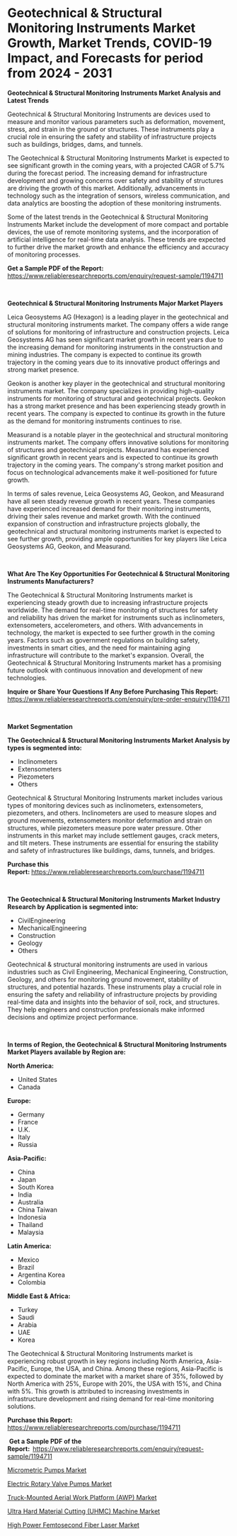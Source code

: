 <p><h1>Geotechnical & Structural Monitoring Instruments Market Growth, Market Trends, COVID-19 Impact, and Forecasts for period from 2024 - 2031</h1></p><p><strong>Geotechnical & Structural Monitoring Instruments Market Analysis and Latest Trends</strong></p>
<p><p>Geotechnical & Structural Monitoring Instruments are devices used to measure and monitor various parameters such as deformation, movement, stress, and strain in the ground or structures. These instruments play a crucial role in ensuring the safety and stability of infrastructure projects such as buildings, bridges, dams, and tunnels.</p><p>The Geotechnical & Structural Monitoring Instruments Market is expected to see significant growth in the coming years, with a projected CAGR of 5.7% during the forecast period. The increasing demand for infrastructure development and growing concerns over safety and stability of structures are driving the growth of this market. Additionally, advancements in technology such as the integration of sensors, wireless communication, and data analytics are boosting the adoption of these monitoring instruments.</p><p>Some of the latest trends in the Geotechnical & Structural Monitoring Instruments Market include the development of more compact and portable devices, the use of remote monitoring systems, and the incorporation of artificial intelligence for real-time data analysis. These trends are expected to further drive the market growth and enhance the efficiency and accuracy of monitoring processes.</p></p>
<p><strong>Get a Sample PDF of the Report:&nbsp;</strong> <a href="https://www.reliableresearchreports.com/enquiry/request-sample/1194711">https://www.reliableresearchreports.com/enquiry/request-sample/1194711</a></p>
<p>&nbsp;</p>
<p><strong>Geotechnical & Structural Monitoring Instruments Major Market Players</strong></p>
<p><p>Leica Geosystems AG (Hexagon) is a leading player in the geotechnical and structural monitoring instruments market. The company offers a wide range of solutions for monitoring of infrastructure and construction projects. Leica Geosystems AG has seen significant market growth in recent years due to the increasing demand for monitoring instruments in the construction and mining industries. The company is expected to continue its growth trajectory in the coming years due to its innovative product offerings and strong market presence.</p><p>Geokon is another key player in the geotechnical and structural monitoring instruments market. The company specializes in providing high-quality instruments for monitoring of structural and geotechnical projects. Geokon has a strong market presence and has been experiencing steady growth in recent years. The company is expected to continue its growth in the future as the demand for monitoring instruments continues to rise.</p><p>Measurand is a notable player in the geotechnical and structural monitoring instruments market. The company offers innovative solutions for monitoring of structures and geotechnical projects. Measurand has experienced significant growth in recent years and is expected to continue its growth trajectory in the coming years. The company's strong market position and focus on technological advancements make it well-positioned for future growth.</p><p>In terms of sales revenue, Leica Geosystems AG, Geokon, and Measurand have all seen steady revenue growth in recent years. These companies have experienced increased demand for their monitoring instruments, driving their sales revenue and market growth. With the continued expansion of construction and infrastructure projects globally, the geotechnical and structural monitoring instruments market is expected to see further growth, providing ample opportunities for key players like Leica Geosystems AG, Geokon, and Measurand.</p></p>
<p>&nbsp;</p>
<p><strong>What Are The Key Opportunities For Geotechnical & Structural Monitoring Instruments Manufacturers?</strong></p>
<p><p>The Geotechnical & Structural Monitoring Instruments market is experiencing steady growth due to increasing infrastructure projects worldwide. The demand for real-time monitoring of structures for safety and reliability has driven the market for instruments such as inclinometers, extensometers, accelerometers, and others. With advancements in technology, the market is expected to see further growth in the coming years. Factors such as government regulations on building safety, investments in smart cities, and the need for maintaining aging infrastructure will contribute to the market's expansion. Overall, the Geotechnical & Structural Monitoring Instruments market has a promising future outlook with continuous innovation and development of new technologies.</p></p>
<p><strong>Inquire or Share Your Questions If Any Before Purchasing This Report:</strong> <a href="https://www.reliableresearchreports.com/enquiry/pre-order-enquiry/1194711">https://www.reliableresearchreports.com/enquiry/pre-order-enquiry/1194711</a></p>
<p>&nbsp;</p>
<p><strong>Market Segmentation</strong></p>
<p><strong>The Geotechnical & Structural Monitoring Instruments Market Analysis by types is segmented into:</strong></p>
<p><ul><li>Inclinometers</li><li>Extensometers</li><li>Piezometers</li><li>Others</li></ul></p>
<p><p>Geotechnical & Structural Monitoring Instruments market includes various types of monitoring devices such as inclinometers, extensometers, piezometers, and others. Inclinometers are used to measure slopes and ground movements, extensometers monitor deformation and strain on structures, while piezometers measure pore water pressure. Other instruments in this market may include settlement gauges, crack meters, and tilt meters. These instruments are essential for ensuring the stability and safety of infrastructures like buildings, dams, tunnels, and bridges.</p></p>
<p><strong>Purchase this Report:&nbsp;</strong><a href="https://www.reliableresearchreports.com/purchase/1194711">https://www.reliableresearchreports.com/purchase/1194711</a></p>
<p>&nbsp;</p>
<p><strong>The Geotechnical & Structural Monitoring Instruments Market Industry Research by Application is segmented into:</strong></p>
<p><ul><li>CivilEngineering</li><li>MechanicalEngineering</li><li>Construction</li><li>Geology</li><li>Others</li></ul></p>
<p><p>Geotechnical & structural monitoring instruments are used in various industries such as Civil Engineering, Mechanical Engineering, Construction, Geology, and others for monitoring ground movement, stability of structures, and potential hazards. These instruments play a crucial role in ensuring the safety and reliability of infrastructure projects by providing real-time data and insights into the behavior of soil, rock, and structures. They help engineers and construction professionals make informed decisions and optimize project performance.</p></p>
<p>&nbsp;</p>
<p><strong>In terms of Region, the Geotechnical & Structural Monitoring Instruments Market Players available by Region are:</strong></p>
<p>
    <p> <strong> North America: </strong>
        <ul>
            <li>United States</li>
            <li>Canada</li>
        </ul>
        </p> 
    <p> <strong> Europe: </strong>
        <ul>
            <li>Germany</li>
            <li>France</li>
            <li>U.K.</li>
            <li>Italy</li>
            <li>Russia</li>
        </ul>
        </p> 
    <p> <strong> Asia-Pacific: </strong>
        <ul>
            <li>China</li>
            <li>Japan</li>
            <li>South Korea</li>
            <li>India</li>
            <li>Australia</li>
            <li>China Taiwan</li>
            <li>Indonesia</li>
            <li>Thailand</li>
            <li>Malaysia</li>
        </ul>
        </p> 
    <p> <strong> Latin America: </strong>
        <ul>
            <li>Mexico</li>
            <li>Brazil</li>
            <li>Argentina Korea</li>
            <li>Colombia</li>
        </ul>
        </p> 
    <p> <strong> Middle East & Africa: </strong>
        <ul>
            <li>Turkey</li>
            <li>Saudi</li>
            <li>Arabia</li>
            <li>UAE</li>
            <li>Korea</li>
        </ul>
    </p>
    </p>
<p><p>The Geotechnical & Structural Monitoring Instruments market is experiencing robust growth in key regions including North America, Asia-Pacific, Europe, the USA, and China. Among these regions, Asia-Pacific is expected to dominate the market with a market share of 35%, followed by North America with 25%, Europe with 20%, the USA with 15%, and China with 5%. This growth is attributed to increasing investments in infrastructure development and rising demand for real-time monitoring solutions.</p></p>
<p><strong>Purchase this Report: </strong><a href="https://www.reliableresearchreports.com/purchase/1194711">https://www.reliableresearchreports.com/purchase/1194711</a></p>
<p>&nbsp;<strong>Get a Sample PDF of the Report:&nbsp;&nbsp;</strong><a href="https://www.reliableresearchreports.com/enquiry/request-sample/1194711">https://www.reliableresearchreports.com/enquiry/request-sample/1194711</a></p>
<p><strong></strong></p>
<p><p><a href="https://medium.com/@laurenbrown1918/micrometric-pumps-market-share-evolution-and-market-growth-trends-2024-2031-ba8fdd026aeb">Micrometric Pumps Market</a></p><p><a href="https://medium.com/@laurenbrown1918/electric-rotary-valve-pumps-market-outlook-industry-overview-and-forecast-2024-to-2031-0f1b57460678">Electric Rotary Valve Pumps Market</a></p><p><a href="https://medium.com/@christinascott1938/truck-mounted-aerial-work-platform-awp-market-trends-and-market-analysis-forecasted-for-period-af09bd72e7c9">Truck-Mounted Aerial Work Platform (AWP) Market</a></p><p><a href="https://medium.com/@christinascott1938/ultra-hard-material-cutting-uhmc-machine-market-competitive-analysis-market-trends-and-forecast-e818ec4d62ce">Ultra Hard Material Cutting (UHMC) Machine Market</a></p><p><a href="https://medium.com/@bobbyrobinson56/high-power-femtosecond-fiber-laser-market-trends-forecast-and-competitive-analysis-to-2031-77ce0e1c5f4d">High Power Femtosecond Fiber Laser Market</a></p></p>